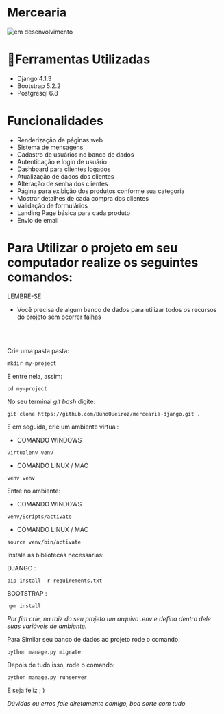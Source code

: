 # Mercearia
![em desenvolvimento](https://img.shields.io/badge/STATUS-EM%20DESENVOLVIMENTO-brightgreen)

# 🔨Ferramentas Utilizadas
* Django 4.1.3
* Bootstrap 5.2.2
* Postgresql 6.8

# Funcionalidades
* Renderização de páginas web
* Sistema de mensagens
* Cadastro de usuários no banco de dados
* Autenticação e login de usuário
* Dashboard para clientes logados
* Atualização de dados dos clientes
* Alteração de senha dos clientes
* Página para exibição dos produtos conforme sua categoria
* Mostrar detalhes de cada compra dos clientes
* Validação de formulários
* Landing Page básica para cada produto
* Envio de email

# Para Utilizar o projeto em seu computador realize os seguintes comandos:
LEMBRE-SE:
* Você precisa de algum banco de dados para utilizar todos os recursos do projeto sem ocorrer falhas
<br>
<br>

Crie uma pasta pasta:
```
mkdir my-project
```
E entre nela, assim:
```
cd my-project
```

No seu terminal *git bash* digite:
``` 
git clone https://github.com/BunoQueiroz/mercearia-django.git .
```

E em seguida, crie um ambiente virtual:

* COMANDO WINDOWS
```
virtualenv venv
```

* COMANDO LINUX / MAC

```
venv venv
```

Entre no ambiente:

* COMANDO WINDOWS
```
venv/Scripts/activate
```

* COMANDO LINUX / MAC

```
source venv/bin/activate
```

Instale as bibliotecas necessárias:

DJANGO :
```
pip install -r requirements.txt
```

BOOTSTRAP :
```
npm install
```

*Por fim crie, na raiz do seu projeto um arquivo .env e defina dentro dele suas variáveis de ambiente.*

Para Similar seu banco de dados ao projeto rode o comando:

```
python manage.py migrate
```

Depois de tudo isso, rode o comando:

```
python manage.py runserver
```
E seja feliz ; )

*Dúvidas ou  erros fale diretamente comigo, boa sorte com tudo*